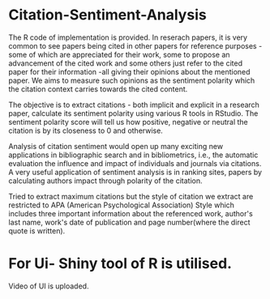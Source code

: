 # Citation-Sentiment-Analysis
The R code of implementation is provided.
In reserach papers, it is very common to see papers being cited in other papers for reference purposes - some of which are appreciated for their work, some to propose an advancement of the cited work and some others just refer to the cited paper for their information -all giving their opinions about the mentioned paper.
We aims to measure such opinions as the sentiment polarity which the citation context carries towards the cited content.

The objective is to extract citations - both implicit and explicit in a research paper, calculate its sentiment polarity using various R tools in RStudio.
The sentiment polarity score will tell us how positive, negative or neutral the citation is by its closeness to 0 and otherwise.

Analysis of citation sentiment would open up many exciting new applications in bibliographic search and in bibliometrics, i.e., the automatic evaluation the influence and impact of individuals and journals via citations.
A very useful application of sentiment analysis is in ranking sites, papers by calculating authors impact through polarity of the citation.

Tried to extract maximum citations but the style of citation we extract are restricted to APA (American Psychological Association) Style which includes three important information about the referenced work, author's last name, work's date of publication and page number(where the direct quote is written).

# For Ui- Shiny tool of R is utilised.
Video of UI is uploaded.
